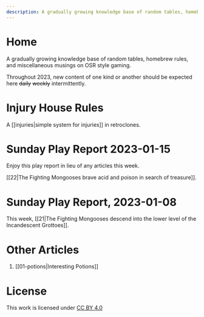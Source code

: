 ```yaml
---
description: A gradually growing knowledge base of random tables, homebrew rules, and miscellaneous musings on OSR style gaming. Throughout 2023, new content of one kind or another should be expected here daily.
---
```


# Home
A gradually growing knowledge base of random tables, homebrew rules, and miscellaneous musings on OSR style gaming.

Throughout 2023, new content of one kind or another should be expected here ~~daily~~ ~~weekly~~ intermittently.

# Injury House Rules
A [[injuries|simple system for injuries]] in retroclones.

# Sunday Play Report 2023-01-15
Enjoy this play report in lieu of any articles this week.

[[22|The Fighting Mongooses brave acid and poison in search of treasure]].

# Sunday Play Report, 2023-01-08

This week, [[21|The Fighting Mongooses descend into the lower level of the Incandescent Grottoes]].

# Other Articles

1. [[01-potions|Interesting Potions]]

# License
This work is licensed under [CC BY 4.0](https://creativecommons.org/licenses/by/4.0/)